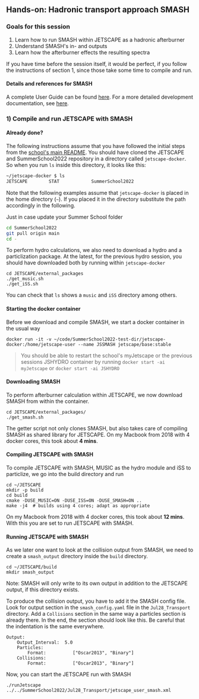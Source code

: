 ## Hands-on: Hadronic transport approach SMASH

### Goals for this session
1. Learn how to run SMASH within JETSCAPE as a hadronic afterburner
2. Understand SMASH's in- and outputs
3. Learn how the afterburner effects the resulting spectra

If you have time before the session itself, it would be perfect, if you follow the instructions of section 1, since those take some time to compile and run.

<!-- ## Brief physics background on SMASH

See also lecture from yesterday. SMASH can also be used on its own for low-energy collisions. -->


#### Details and references for SMASH

A complete User Guide can be found [here](https://theory.gsi.de/~smash/userguide/current/). For a more
detailed development documentation, see
[here](http://theory.gsi.de/~smash/doc/current/).


### 1) Compile and run JETSCAPE with SMASH

#### Already done?

The following instructions assume that you have followed the initial steps from the [school's main README](../README). You should have cloned the JETSCAPE and SummerSchool2022 repository in a directory called `jetscape-docker`. So when you run `ls` inside this directory, it looks like this:

```bash
~/jetscape-docker $ ls
JETSCAPE		STAT			SummerSchool2022
```

Note that the following examples assume that `jetscape-docker` is placed in the home directory (`~`). If you placed it in the directory substitute the path accordingly in the following.

Just in case update your Summer School folder

```bash
cd SummerSchool2022
git pull origin main
cd -
```

To perform hydro calculations, we also need to download a hydro and a particlization package. At the latest, for the previous hydro session, you should have downloaded both by running within `jetscape-docker`

```
cd JETSCAPE/external_packages
./get_music.sh
./get_iSS.sh
```

You can check that `ls` shows a `music` and `iSS` directory among others.

#### Starting the docker container

Before we download and compile SMASH, we start a docker container in the usual way

```
docker run -it -v ~/code/SummerSchool2022-test-dir/jetscape-docker:/home/jetscape-user --name JSSMASH jetscape/base:stable
```

> You should be able to restart the school's myJetscape or the previous sessions JSHYDRO container by running `docker start -ai myJetscape` or `docker start -ai JSHYDRO`

#### Downloading SMASH

To perform afterburner calculation within JETSCAPE, we now download SMASH from within the container.

```
cd JETSCAPE/external_packages/
./get_smash.sh
```

The getter script not only clones SMASH, but also takes care of compiling SMASH as shared library for JETSCAPE. On my Macbook from 2018 with 4 docker cores, this took about **4 mins**.

#### Compiling JETSCAPE with SMASH

To compile JETSCAPE with SMASH, MUSIC as the hydro module and iSS to particlize, we go into the build directory and run

```
cd ~/JETSCAPE
mkdir -p build
cd build
cmake -DUSE_MUSIC=ON -DUSE_ISS=ON -DUSE_SMASH=ON ..
make -j4  # builds using 4 cores; adapt as appropriate
```

On my Macbook from 2018 with 4 docker cores, this took about **12 mins**. With this you are set to run JETSCAPE with SMASH.

#### Running JETSCAPE with SMASH

As we later one want to look at the collision output from SMASH, we need to create a `smash_output` directory inside the `build` directory.

```
cd ~/JETSCAPE/build
mkdir smash_output
```

Note: SMASH will only write to its own output in addition to the JETSCAPE output, if this directory exists.

To produce the collision output, you have to add it the SMASH config file. Look for output section in the `smash_config.yaml` file in the `Jul28_Transport` directory. Add a `Collisions` section in the same way a particles section is already there. In the end, the section should look like this. Be careful that the indentation is the same everywhere.

```
Output:
    Output_Interval:  5.0
    Particles:
        Format:          ["Oscar2013", "Binary"]
    Collisions:
        Format:          ["Oscar2013", "Binary"]

```

Now, you can start the JETSCAPE run with SMASH

```
./runJetscape ../../SummerSchool2022/Jul28_Transport/jetscape_user_smash.xml
```


<!-- While the calculation is running, we have a look at the SMASH inputs and configuration.

### 2) SMASH's in- and outputs

### 3) Afterburner effects on spectra -->
